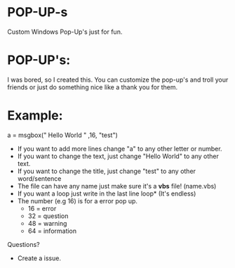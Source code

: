 # POP-UP-s
Custom Windows Pop-Up's just for fun.

# POP-UP's:

I was bored, so I created this. You can customize the pop-up's and troll your friends or just do something nice like a thank you for them.

# Example:

a = msgbox(" Hello World " ,16, "test")

- If you want to add more lines change "a" to any other letter or number.
- If you want to change the text, just change "Hello World" to any other text.
- If you want to change the title, just change "test" to any other word/sentence
- The file can have any name just make sure it's a **vbs** file! (name.vbs)
- If you want a loop just write in the last line loop* (It's endless)
- The number (e.g 16) is for a error pop up. 
  - 16 = error
  - 32 = question
  - 48 = warning
  - 64 = information

Questions?

- Create a issue.
